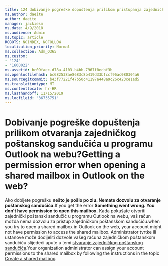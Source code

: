 ```yaml
---
title: 124 dobivanje pogreške dopuštenja prilikom pristupanja zajednički poštanski sandučić u OWA?
ms.author: daeite
author: daeite
manager: jackiesm
ms.date: 4/9/2018
ms.audience: Admin
ms.topic: article
ROBOTS: NOINDEX, NOFOLLOW
localization_priority: Normal
ms.collection: Adm_O365
ms.custom:
- "124"
- "1600022"
ms.assetid: bc09faec-d78a-4103-b4bb-7967f0ecbf3b
ms.openlocfilehash: bc682538ae8683c8b419d33bfccf96ac080304a6
ms.sourcegitcommit: b43f77221f47b50c41197a448a9c26c423ce1ad5
ms.translationtype: MT
ms.contentlocale: hr-HR
ms.lasthandoff: 11/15/2019
ms.locfileid: "36735751"
---
```

# <a name="getting-a-permission-error-when-opening-a-shared-mailbox-in-outlook-on-the-web"></a><span data-ttu-id="68c1a-102">Dobivanje pogreške dopuštenja prilikom otvaranja zajedničkog poštanskog sandučića u programu Outlook na webu?</span><span class="sxs-lookup"><span data-stu-id="68c1a-102">Getting a permission error when opening a shared mailbox in Outlook on the web?</span></span>

<span data-ttu-id="68c1a-103">Ako dobijete pogrešku **nešto je pošlo po zlu. Nemate dozvolu za otvaranje poštanskog sandučića.**</span><span class="sxs-lookup"><span data-stu-id="68c1a-103">If you get the error **Something went wrong. You don't have permission to open this mailbox.**</span></span> <span data-ttu-id="68c1a-104">Kada pokušate otvoriti zajednički poštanski sandučić u programu Outlook na webu, vaš račun možda nema dozvolu za pristup zajedničkom poštanskom sandučiću.</span><span class="sxs-lookup"><span data-stu-id="68c1a-104">when you try to open a shared mailbox in Outlook on the web, your account might not have permission to access the shared mailbox.</span></span> <span data-ttu-id="68c1a-105">Administrator tvrtke ili ustanove može dodijeliti dozvole vašeg računa zajedničkom poštanskom sandučiću slijedeći upute u temi [stvaranje zajedničkog poštanskog sandučića](https://docs.microsoft.com/office365/admin/email/create-a-shared-mailbox).</span><span class="sxs-lookup"><span data-stu-id="68c1a-105">Your organization administrator can assign your account permissions to the shared mailbox by following the instructions in the topic [Create a shared mailbox](https://docs.microsoft.com/office365/admin/email/create-a-shared-mailbox).</span></span>
  